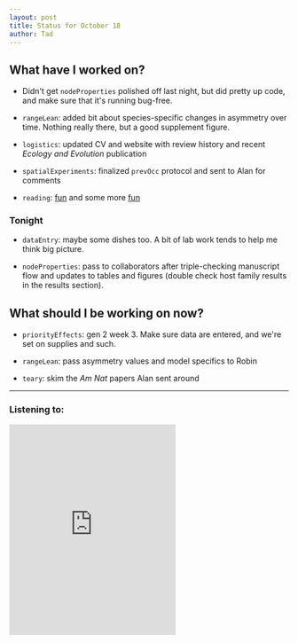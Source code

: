 ```yaml
---
layout: post
title: Status for October 18
author: Tad
---
```


## What have I worked on?

* Didn't get `nodeProperties` polished off last night, but did pretty up code, and make sure that it's running bug-free.

* `rangeLean`: added bit about species-specific changes in asymmetry over time. Nothing really there, but a good supplement figure.

* `logistics`: updated CV and website with review history and recent _Ecology and Evolution_ publication

* `spatialExperiments`: finalized `prevOcc` protocol and sent to Alan for comments

* `reading`: [fun](http://onlinelibrary.wiley.com/doi/10.1111/ele.12350/abstract) and some more [fun](http://onlinelibrary.wiley.com/doi/10.1111/j.1600-0587.2013.00643.x/full)


### Tonight

* `dataEntry`: maybe some dishes too. A bit of lab work tends to help me think big picture.

* `nodeProperties`: pass to collaborators after triple-checking manuscript flow and updates to tables and figures (double check host family results in the results section).



## What should I be working on now?

* `priorityEffects`: gen 2 week 3. Make sure data are entered, and we're set on supplies and such.

* `rangeLean`: pass asymmetry values and model specifics to Robin

* `teary`: skim the _Am Nat_ papers Alan sent around


---

### Listening to:
<iframe src="https://embed.spotify.com/?uri=spotify%3Atrack%3A3DrIpkN7MNVqme2MmyuqqD" width="300" height="380" frameborder="0" allowtransparency="true"></iframe>
 <i class='fa fa-code' style='color:pink'></i>
